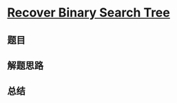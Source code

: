 # [Recover Binary Search Tree](https://leetcode.com/problems/recover-binary-search-tree/)

## 题目


## 解题思路


## 总结


